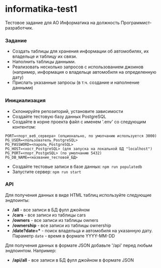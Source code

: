 # informatika-test1
Тестовое задание для АО Информатика на должность Программист-разработчик.

### Задание
- Создать таблицы для хранения информации об автомобилях, их владельце и таблицу их связи.
- Наполнить таблицы данными.
- Реализовать несколько запросов с использованием джоинов (например, информация о владельце автомобиля на определенную дату)
- Прислать указанные запросы (в т.ч. создание и наполнение данными)

### Инициализация
- Склонируйте репозиторий, установите зависимости
- Создайте тестовую базу данных PostgreSQL
- Создайте в корне проекта файл с именем '.env' со следующим контентом:
```
PORT=<порт_веб_сервера> (опционально, по умолчанию используется 3000)
PG_USER=<пользователь_PostgreSQL>
PG_PASSWORD=<пароль_PostgreSQL>
PG_HOST=<хост_PostgreSQL> (для запуска на локальной БД "localhost")
PG_PORT=<порт_PostgeSQL> (по умолчанию 5432)
PG_DB_NAME=<название_тестовой_БД>

```
- Создайте тестовые записи в базе данных: ``npm run populatedb``
- Запустите сервер: ``npm run start``

### API
Для получения данных в виде HTML таблиц используйте следующие эндпоинты:
- __/all__ - все записи в БД фулл джойном
- __/cars__ - все записи из таблицы cars
- __/owners__ - все записи из таблицы owners
- __/ownership__ - все записи из таблицы ownership
- __/date?date=\*__ - поиск владельца и автомобиля на указанную дату. Параметр ``date`` - время в формате YYYY-MM-DD

Для получения данных в формате JSON добавьте '/api' перед любым эндпоинтом. Например:
- __/api/all__ - все записи в БД фулл джойном в формате JSON
